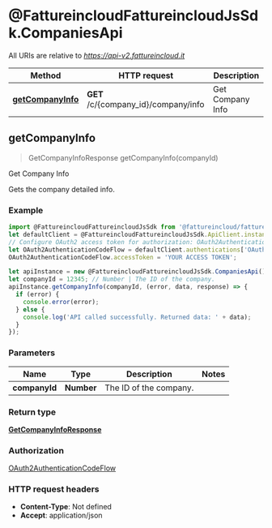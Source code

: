 # @FattureincloudFattureincloudJsSdk.CompaniesApi

All URIs are relative to *https://api-v2.fattureincloud.it*

Method | HTTP request | Description
------------- | ------------- | -------------
[**getCompanyInfo**](CompaniesApi.md#getCompanyInfo) | **GET** /c/{company_id}/company/info | Get Company Info



## getCompanyInfo

> GetCompanyInfoResponse getCompanyInfo(companyId)

Get Company Info

Gets the company detailed info.

### Example

```javascript
import @FattureincloudFattureincloudJsSdk from '@fattureincloud/fattureincloud-js-sdk';
let defaultClient = @FattureincloudFattureincloudJsSdk.ApiClient.instance;
// Configure OAuth2 access token for authorization: OAuth2AuthenticationCodeFlow
let OAuth2AuthenticationCodeFlow = defaultClient.authentications['OAuth2AuthenticationCodeFlow'];
OAuth2AuthenticationCodeFlow.accessToken = 'YOUR ACCESS TOKEN';

let apiInstance = new @FattureincloudFattureincloudJsSdk.CompaniesApi();
let companyId = 12345; // Number | The ID of the company.
apiInstance.getCompanyInfo(companyId, (error, data, response) => {
  if (error) {
    console.error(error);
  } else {
    console.log('API called successfully. Returned data: ' + data);
  }
});
```

### Parameters


Name | Type | Description  | Notes
------------- | ------------- | ------------- | -------------
 **companyId** | **Number**| The ID of the company. | 

### Return type

[**GetCompanyInfoResponse**](GetCompanyInfoResponse.md)

### Authorization

[OAuth2AuthenticationCodeFlow](../README.md#OAuth2AuthenticationCodeFlow)

### HTTP request headers

- **Content-Type**: Not defined
- **Accept**: application/json

